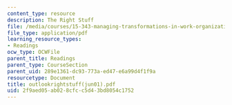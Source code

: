 ```yaml
---
content_type: resource
description: The Right Stuff
file: /media/courses/15-343-managing-transformations-in-work-organizations-and-society-spring-2002/2f9aed05ab028cfcc5d43bd8054c1752_outlookrightstuff(jun01).pdf
file_type: application/pdf
learning_resource_types:
- Readings
ocw_type: OCWFile
parent_title: Readings
parent_type: CourseSection
parent_uid: 289e1361-dc93-773a-ed47-e6a99d4f1f9a
resourcetype: Document
title: outlookrightstuff(jun01).pdf
uid: 2f9aed05-ab02-8cfc-c5d4-3bd8054c1752
---
```

